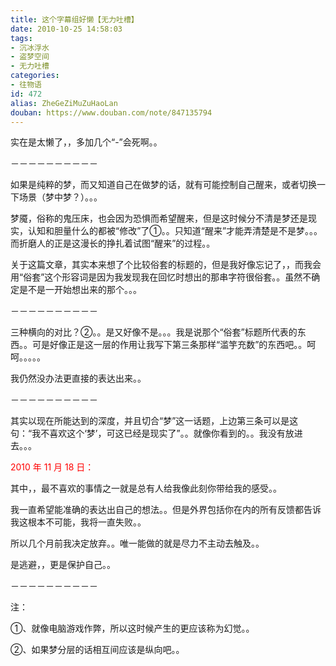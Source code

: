 ```yaml
---
title: 这个字幕组好懒【无力吐槽】
date: 2010-10-25 14:58:03
tags:
- 沉冰浮水
- 盗梦空间
- 无力吐槽
categories:
- 往物语
id: 472
alias: ZheGeZiMuZuHaoLan
douban: https://www.douban.com/note/847135794
---
```


实在是太懒了，，多加几个“-”会死啊。。

<!--more-->－－－－－－－－－－

如果是纯粹的梦，而又知道自己在做梦的话，就有可能控制自己醒来，或者切换一下场景（梦中梦？）。。。

梦魇，俗称的鬼压床，也会因为恐惧而希望醒来，但是这时候分不清是梦还是现实，认知和胆量什么的都被“修改”了①。。只知道“醒来”才能弄清楚是不是梦。。。而折磨人的正是这漫长的挣扎着试图“醒来”的过程。。

关于这篇文章，其实本来想了个比较俗套的标题的，但是我好像忘记了，，而我会用“俗套”这个形容词是因为我发现我在回忆时想出的那串字符很俗套。。虽然不确定是不是一开始想出来的那个。。。

－－－－－－－－－－

三种横向的对比？②。。是又好像不是。。。我是说那个“俗套”标题所代表的东西。。可是好像正是这一层的作用让我写下第三条那样“滥竽充数”的东西吧。。呵呵。。。。。

我仍然没办法更直接的表达出来。。

－－－－－－－－－－

其实以现在所能达到的深度，并且切合“梦”这一话题，上边第三条可以是这句：“我不喜欢这个&lsquo;梦&rsquo;，可这已经是现实了”。。就像你看到的。。我没有放进去。。。

<span style="color: rgb(255, 0, 0);">2010 年 11 月 18 日：</span>

其中，，最不喜欢的事情之一就是总有人给我像此刻你带给我的感受。。

我一直希望能准确的表达出自己的想法。。但是外界包括你在内的所有反馈都告诉我这根本不可能，我将一直失败。。

所以几个月前我决定放弃。。唯一能做的就是尽力不主动去触及。。

是逃避，，更是保护自己。。

－－－－－－－－－－

注：

①、就像电脑游戏作弊，所以这时候产生的更应该称为幻觉。。

②、如果梦分层的话相互间应该是纵向吧。。

<!--472-->
